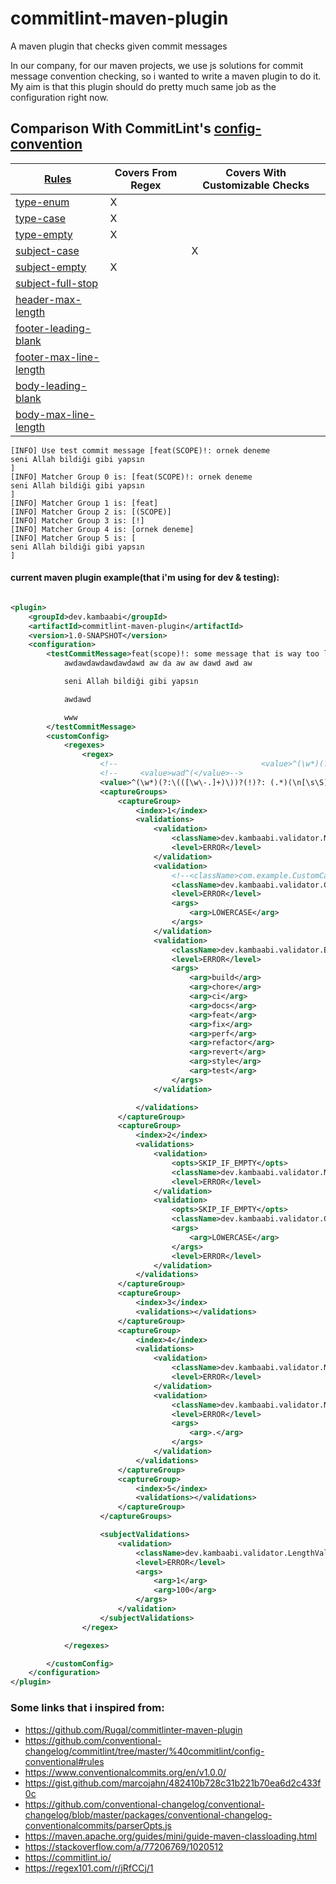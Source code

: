 # commitlint-maven-plugin

A maven plugin that checks given commit messages

In our company, for our maven projects, we use js solutions for commit message convention checking, so i wanted to write
a maven plugin to do it. My aim is that this plugin should do pretty much same job as the configuration right now.

## Comparison With CommitLint's [config-convention](https://github.com/conventional-changelog/commitlint/tree/master/%40commitlint/config-conventional#commitlintconfig-conventional)

| [Rules](https://github.com/conventional-changelog/commitlint/tree/master/%40commitlint/config-conventional#rules) 	                                  | Covers From Regex   	 | Covers With Customizable Checks   	 |
|------------------------------------------------------------------------------------------------------------------------------------------------------|-----------------------|-------------------------------------|
| [type-enum](https://github.com/conventional-changelog/commitlint/tree/master/%40commitlint/config-conventional#type-enum)	                           | X	                    | 	                                   |
| [type-case](https://github.com/conventional-changelog/commitlint/tree/master/%40commitlint/config-conventional#type-case)	                           | X	                    | 	                                   |
| [type-empty](https://github.com/conventional-changelog/commitlint/tree/master/%40commitlint/config-conventional#type-empty)	                         | X 	                   | 	                                   |
| [subject-case](https://github.com/conventional-changelog/commitlint/tree/master/%40commitlint/config-conventional#subject-case)	                     | 	                     | X	                                  |
| [subject-empty](https://github.com/conventional-changelog/commitlint/tree/master/%40commitlint/config-conventional#subject-empty)	                   | X 	                   | 	                                   |
| [subject-full-stop](https://github.com/conventional-changelog/commitlint/tree/master/%40commitlint/config-conventional#subject-full-stop)	           | 	                     | 	                                   |
| [header-max-length](https://github.com/conventional-changelog/commitlint/tree/master/%40commitlint/config-conventional#header-max-length)	           | 	                     | 	                                   |
| [footer-leading-blank](https://github.com/conventional-changelog/commitlint/tree/master/%40commitlint/config-conventional#footer-leading-blank)	     | 	                     | 	                                   |
| [footer-max-line-length](https://github.com/conventional-changelog/commitlint/tree/master/%40commitlint/config-conventional#footer-max-line-length)	 | 	                     | 	                                   |
| [body-leading-blank](https://github.com/conventional-changelog/commitlint/tree/master/%40commitlint/config-conventional#body-leading-blank)	         | 	                     | 	                                   |
| [body-max-line-length](https://github.com/conventional-changelog/commitlint/tree/master/%40commitlint/config-conventional#body-max-line-length)	     | 	                     | 	                                   |

```
[INFO] Use test commit message [feat(SCOPE)!: ornek deneme
seni Allah bildiği gibi yapsın
]
[INFO] Matcher Group 0 is: [feat(SCOPE)!: ornek deneme
seni Allah bildiği gibi yapsın
]
[INFO] Matcher Group 1 is: [feat]
[INFO] Matcher Group 2 is: [(SCOPE)]
[INFO] Matcher Group 3 is: [!]
[INFO] Matcher Group 4 is: [ornek deneme]
[INFO] Matcher Group 5 is: [
seni Allah bildiği gibi yapsın
]
```

#### current maven plugin example(that i'm using for dev & testing):

```xml

<plugin>
    <groupId>dev.kambaabi</groupId>
    <artifactId>commitlint-maven-plugin</artifactId>
    <version>1.0-SNAPSHOT</version>
    <configuration>
        <testCommitMessage>feat(scope)!: some message that is way too long and breaks the line max-length
            awdawdawdawdawdawd aw da aw aw dawd awd aw

            seni Allah bildiği gibi yapsın

            awdawd

            www
        </testCommitMessage>
        <customConfig>
            <regexes>
                <regex>
                    <!--                                <value>^(\w*)(?:\(([\w\-.]+)\))?(!)?: ([\w ]+)(\n[\s\S]*)?</value>-->
                    <!--     <value>wad^(</value>-->
                    <value>^(\w*)(?:\(([\w\-.]+)\))?(!)?: (.*)(\n[\s\S]*)?</value>
                    <captureGroups>
                        <captureGroup>
                            <index>1</index>
                            <validations>
                                <validation>
                                    <className>dev.kambaabi.validator.NonEmptyValidator</className>
                                    <level>ERROR</level>
                                </validation>
                                <validation>
                                    <!--<className>com.example.CustomCaseValidator</className>-->
                                    <className>dev.kambaabi.validator.CaseValidator</className>
                                    <level>ERROR</level>
                                    <args>
                                        <arg>LOWERCASE</arg>
                                    </args>
                                </validation>
                                <validation>
                                    <className>dev.kambaabi.validator.EnumValidator</className>
                                    <level>ERROR</level>
                                    <args>
                                        <arg>build</arg>
                                        <arg>chore</arg>
                                        <arg>ci</arg>
                                        <arg>docs</arg>
                                        <arg>feat</arg>
                                        <arg>fix</arg>
                                        <arg>perf</arg>
                                        <arg>refactor</arg>
                                        <arg>revert</arg>
                                        <arg>style</arg>
                                        <arg>test</arg>
                                    </args>
                                </validation>

                            </validations>
                        </captureGroup>
                        <captureGroup>
                            <index>2</index>
                            <validations>
                                <validation>
                                    <opts>SKIP_IF_EMPTY</opts>
                                    <className>dev.kambaabi.validator.NonEmptyValidator</className>
                                    <level>ERROR</level>
                                </validation>
                                <validation>
                                    <opts>SKIP_IF_EMPTY</opts>
                                    <className>dev.kambaabi.validator.CaseValidator</className>
                                    <args>
                                        <arg>LOWERCASE</arg>
                                    </args>
                                    <level>ERROR</level>
                                </validation>
                            </validations>
                        </captureGroup>
                        <captureGroup>
                            <index>3</index>
                            <validations></validations>
                        </captureGroup>
                        <captureGroup>
                            <index>4</index>
                            <validations>
                                <validation>
                                    <className>dev.kambaabi.validator.NonEmptyValidator</className>
                                    <level>ERROR</level>
                                </validation>
                                <validation>
                                    <className>dev.kambaabi.validator.NotEndingWithValidator</className>
                                    <level>ERROR</level>
                                    <args>
                                        <arg>.</arg>
                                    </args>
                                </validation>
                            </validations>
                        </captureGroup>
                        <captureGroup>
                            <index>5</index>
                            <validations></validations>
                        </captureGroup>
                    </captureGroups>

                    <subjectValidations>
                        <validation>
                            <className>dev.kambaabi.validator.LengthValidator</className>
                            <level>ERROR</level>
                            <args>
                                <arg>1</arg>
                                <arg>100</arg>
                            </args>
                        </validation>
                    </subjectValidations>
                </regex>

            </regexes>

        </customConfig>
    </configuration>
</plugin>
```

### Some links that i inspired from:

- https://github.com/Rugal/commitlinter-maven-plugin
- https://github.com/conventional-changelog/commitlint/tree/master/%40commitlint/config-conventional#rules
- https://www.conventionalcommits.org/en/v1.0.0/
- https://gist.github.com/marcojahn/482410b728c31b221b70ea6d2c433f0c
- https://github.com/conventional-changelog/conventional-changelog/blob/master/packages/conventional-changelog-conventionalcommits/parserOpts.js
- https://maven.apache.org/guides/mini/guide-maven-classloading.html
- https://stackoverflow.com/a/77206769/1020512
- https://commitlint.io/
- https://regex101.com/r/jRfCCj/1

